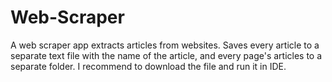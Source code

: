 # Web-Scraper
A web scraper app extracts articles from websites.
Saves every article to a separate text file with the name of the article, and every page's articles to a separate folder.
I recommend to download the file and run it in IDE.


